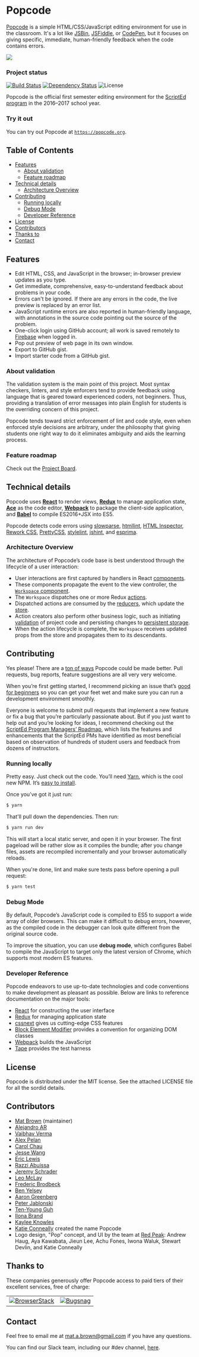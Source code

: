 # Popcode #

[Popcode](https://popcode.org) is a simple HTML/CSS/JavaScript editing
environment for use in the classroom. It's a lot like [JSBin](http://jsbin.com),
[JSFiddle](https://jsfiddle.net), or [CodePen](https://codepen.io), but it focuses on
giving specific, immediate, human-friendly feedback when the code contains errors.

[![](https://cl.ly/1W1e1h3w073u/popscreens.png)](https://popcode.org)

### Project status ###

[![Build Status](https://travis-ci.org/popcodeorg/popcode.svg?branch=master)](https://travis-ci.org/popcodeorg/popcode) [![Dependency Status](https://david-dm.org/popcodeorg/popcode.svg)](https://david-dm.org/popcodeorg/popcode) ![License](https://img.shields.io/github/license/popcodeorg/popcode.svg)

Popcode is the official first semester editing environment for the [ScriptEd
program](https://scripted.org) in the 2016–2017 school year.

### Try it out ###

You can try out Popcode at
[`https://popcode.org`](https://popcode.org).

<!-- START doctoc generated TOC please keep comment here to allow auto update -->
<!-- DON'T EDIT THIS SECTION, INSTEAD RE-RUN doctoc TO UPDATE -->
## Table of Contents

- [Features](#features)
  - [About validation](#about-validation)
  - [Feature roadmap](#feature-roadmap)
- [Technical details](#technical-details)
  - [Architecture Overview](#architecture-overview)
- [Contributing](#contributing)
  - [Running locally](#running-locally)
  - [Debug Mode](#debug-mode)
  - [Developer Reference](#developer-reference)
- [License](#license)
- [Contributors](#contributors)
- [Thanks to](#thanks-to)
- [Contact](#contact)

<!-- END doctoc generated TOC please keep comment here to allow auto update -->

## Features ##

* Edit HTML, CSS, and JavaScript in the browser; in-browser preview updates as
  you type.
* Get immediate, comprehensive, easy-to-understand feedback about problems in
  your code.
* Errors can't be ignored. If there are any errors in the code, the live
  preview is replaced by an error list.
* JavaScript runtime errors are also reported in human-friendly language, with
  annotations in the source code pointing out the source of the problem.
* One-click login using GitHub account; all work is saved remotely to
  [Firebase](https://firebase.google.com/) when logged in.
* Pop out preview of web page in its own window.
* Export to GitHub gist.
* Import starter code from a GitHub gist.

### About validation ###

The validation system is the main point of this project. Most syntax checkers,
linters, and style enforcers tend to provide feedback using language that is
geared toward experienced coders, not beginners. Thus, providing a translation
of error messages into plain English for students is the overriding concern of
this project.

Popcode tends toward strict enforcement of lint and code style, even when
enforced style decisions are arbitrary, under the philosophy that giving
students one right way to do it eliminates ambiguity and aids the learning
process.

### Feature roadmap ###

Check out the [Project Board](https://github.com/popcodeorg/popcode/projects/3).

## Technical details ##

Popcode uses [**React**](https://facebook.github.io/react/) to render views,
[**Redux**](http://redux.js.org/) to manage application state,
[**Ace**](https://ace.c9.io/) as the code editor,
[**Webpack**](https://webpack.github.io/) to package the client-side
application, and [**Babel**](https://babeljs.io/) to compile ES2016+JSX into ES5.

Popcode detects code errors using
[slowparse](https://github.com/mozilla/slowparse),
[htmllint](https://github.com/htmllint/htmllint),
[HTML Inspector](https://github.com/philipwalton/html-inspector),
[Rework CSS](https://github.com/reworkcss/css),
[PrettyCSS](https://github.com/fidian/PrettyCSS),
[stylelint](https://github.com/stylelint/stylelint),
[jshint](https://github.com/jshint/jshint), and [esprima](http://esprima.org/).

### Architecture Overview ###

The architecture of Popcode’s code base is best understood through the
lifecycle of a user interaction:

* User interactions are first captured by handlers in React
  [components](https://github.com/popcodeorg/popcode/tree/master/src/components).
* These components propagate the event to the view controller, the [`Workspace`
  component](https://github.com/popcodeorg/popcode/blob/master/src/components/Workspace.jsx).
* The `Workspace` dispatches one or more Redux
  [actions](https://github.com/popcodeorg/popcode/tree/master/src/actions).
* Dispatched actions are consumed by the
  [reducers](https://github.com/popcodeorg/popcode/tree/master/src/reducers),
  which update the
  [store](https://github.com/popcodeorg/popcode/blob/master/src/store.js).
* Action creators also perform other business logic, such as initiating
  [validation](https://github.com/popcodeorg/popcode/tree/master/src/validations)
  of project code and persisting changes to
  [persistent storage](https://github.com/popcodeorg/popcode/blob/master/src/persistors).
* When the action lifecycle is complete, the `Workspace` receives updated
  props from the store and propagates them to its descendants.

## Contributing ##

Yes please! There are a [ton of
ways](https://github.com/popcodeorg/popcode/issues)
Popcode could be made better. Pull requests, bug reports, feature suggestions
are all very very welcome.

When you’re first getting started, I recommend picking an issue that’s [good for
beginners](https://github.com/popcodeorg/popcode/issues?q=is%3Aopen+is%3Aissue+label%3Agood-for-beginner) so you can get your feet wet and make sure you can run a development environment smoothly.

Everyone is welcome to submit pull requests that implement a new feature or fix
a bug that you’re particularly passionate about. But if you just want to help
out and you’re looking for ideas, I recommend checking out the [ScriptEd
Program Managers’ Roadmap](https://github.com/popcodeorg/popcode/projects/3),
which lists the features and enhancements that the ScriptEd PMs have identified
as most beneficial based on observation of hundreds of student users and
feedback from dozens of instructors.

### Running locally ###

Pretty easy. Just check out the code. You’ll need [Yarn](https://yarnpkg.com/),
which is the cool new NPM. It’s [easy to
install](https://yarnpkg.com/en/docs/install).

Once you’ve got it just run:

```bash
$ yarn
```

That'll pull down the dependencies. Then run:

```bash
$ yarn run dev
```

This will start a local static server, and open it in your browser. The first
pageload will be rather slow as it compiles the bundle; after you change files,
assets are recompiled incrementally and your browser automatically reloads.

When you're done, lint and make sure tests pass before opening a pull request:

```bash
$ yarn test
```

### Debug Mode ###

By default, Popcode’s JavaScript code  is compiled to ES5 to support a wide
array of older browsers. This can make it difficult to debug errors, however,
as the compiled code in the debugger can look quite different from the original
source code.

To improve the situation, you can use **debug mode**, which configures Babel to
compile the JavaScript to target only the latest version of Chrome, which
supports most modern ES features.

### Developer Reference ###

Popcode endeavors to use up-to-date technologies and code conventions to make
development as pleasant as possible. Below are links to reference documentation
on the major tools:

* [React](https://facebook.github.io/react/docs/react-component.html) for
  constructing the user interface
* [Redux](http://redux.js.org/) for managing application state
* [cssnext](http://cssnext.io/features/) gives us cutting-edge CSS features
* [Block Element Modifier](https://en.bem.info/methodology/naming-convention/)
  provides a convention for organizing DOM classes
* [Webpack](https://webpack.github.io/docs/configuration.html) builds the
  JavaScript
* [Tape](https://github.com/substack/tape) provides the test harness

## License ##

Popcode is distributed under the MIT license. See the attached LICENSE file
for all the sordid details.

## Contributors ##

* [Mat Brown](https://github.com/outoftime) (maintainer)
* [Alejandro AR](https://github.com/kinduff)
* [Vaibhav Verma](https://github.com/v)
* [Alex Pelan](https://github.com/alexpelan)
* [Carol Chau](https://github.com/carolchau)
* [Jesse Wang](https://github.com/jwang1919)
* [Eric Lewis](http://www.ericandrewlewis.com/)
* [Razzi Abuissa](https://razzi.abuissa.net/)
* [Jeremy Schrader](http://www.pattern-factory.com/)
* [Leo McLay](https://github.com/leo-alexander)
* [Frederic Brodbeck](http://www.freder.io/)
* [Ben Yelsey](https://github.com/inlinestyle)
* [Aaron Greenberg](https://github.com/ajgreenb)
* [Peter Jablonski](https://github.com/pwjablonski)
* [Ten-Young Guh](https://github.com/tenyoung795)
* [Ilona Brand](https://github.com/ibrand)
* [Kaylee Knowles](https://github.com/kaylee42)
* [Katie Conneally](http://www.katieconneally.com/) created the name Popcode
* Logo design, "Pop" concept, and UI by the team at
  [Red Peak](http://redpeakgroup.com): Andrew Haug, Aya Kawabata, Jieun Lee,
  Achu Fones, Iwona Waluk, Stewart Devlin, and Katie Conneally

## Thanks to ##

These companies generously offer Popcode access to paid tiers of their
excellent services, free of charge:

<table><tbody><tr>
<td>
<a href="https://browserstack.com">
<img alt="BrowserStack"
src="https://cloud.githubusercontent.com/assets/14214/19059103/23ffe174-89ab-11e6-8de3-482780488df5.png">
</a>
</td>
<td>
<a href="https://bugsnag.com">
<img alt="Bugsnag"
src="https://cloud.githubusercontent.com/assets/14214/19059115/428a80f4-89ab-11e6-8d05-d8d0795266fd.png">
</a>
</td>
</tr>
</tbody>
</table>

## Contact ##

Feel free to email me at [mat.a.brown@gmail.com](mailto:mat.a.brown@gmail.com) if you have any questions.

You can find our Slack team, including our #dev channel, [here](https://slack.popcode.org). 
